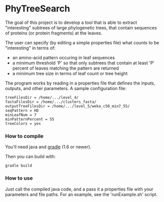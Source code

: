 PhyTreeSearch
=============

The goal of this project is to develop a tool that is able to 
extract "interesting" subtrees of
large phylogenetic trees, that contain sequences of proteins (or protein fragments)
at the leaves. 

The user can specify (by editing a simple properties file)
what counts to be "interesting" in terms of:
 - an amino-acid pattern occuring in leaf sequences
 - a minimum threshold 'P' so that only subtrees that contain at least 'P'
percent of leaves matching the pattern are returned
 - a minimum tree size in terms of leaf count or tree height

The program works by reading in a properties file that defines the inputs,
outputs, and other parameters. A sample configuration file:

    treeFilesDir = /home/.../level_4/
    fastaFilesDir = /home/.../clusters_fasta/
    outputTreeFilesDir = /home/.../level_5/weka_c50_min7_55/
    seqPattern = HD
    minLeafNum = 7
    minPatternPercent = 55
    treeColors = yes

### How to compile

You'll need java and [gradle](http://www.gradle.org/downloads "Gradle") (1.6 or newer).

Then you can build with:

    gradle build

### How to use

Just call the compiled java code, and a pass it a properties file with your parameters and file paths.
For an example, see the 'runExample.sh' script.


